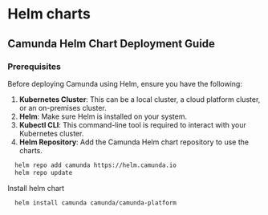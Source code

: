 # Helm charts

## Camunda Helm Chart Deployment Guide

### Prerequisites

Before deploying Camunda using Helm, ensure you have the following:

1. **Kubernetes Cluster**: This can be a local cluster, a cloud platform cluster, or an on-premises cluster.
2. **Helm**: Make sure Helm is installed on your system.
3. **Kubectl CLI**: This command-line tool is required to interact with your Kubernetes cluster.
4. **Helm Repository**: Add the Camunda Helm chart repository to use the charts.

```bash
  helm repo add camunda https://helm.camunda.io
  helm repo update
```

Install helm chart

```bash
  helm install camunda camunda/camunda-platform
```